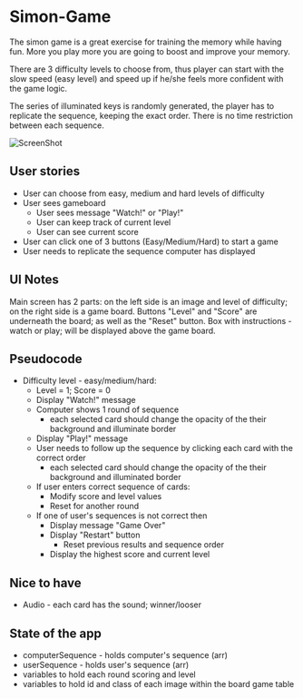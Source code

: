 # Simon-Game
The simon game is a great exercise for training the memory while having fun. More you play more you are going to boost and improve your memory. 

There are 3 difficulty levels to choose from, thus player can start with the slow speed (easy level) and speed up if he/she feels more confident with the game logic. 

The series of illuminated keys is randomly generated, the player has to replicate the sequence, keeping the exact order. There is no time restriction between each sequence. 

![ScreenShot](../img/screenshot.png)

## User stories
* User can choose from easy, medium and hard levels of difficulty
* User sees gameboard
  * User sees message "Watch!" or "Play!"
  * User can keep track of current level 
  * User can see current score 
* User can click one of 3 buttons (Easy/Medium/Hard) to start a game
* User needs to replicate the sequence computer has displayed

## UI Notes
Main screen has 2 parts: on the left side is an image and level of difficulty; on the right side is a game board. Buttons "Level" and "Score" are underneath the board; as well as the "Reset" button. Box with instructions - watch or play; will be displayed above the game board.

## Pseudocode
* Difficulty level - easy/medium/hard:
    * Level = 1; Score = 0
    * Display "Watch!" message
    * Computer shows 1 round of sequence 
        * each selected card should change the opacity of the their background and illuminate border
    * Display "Play!" message
    * User needs to follow up the sequence by clicking each card with the correct order
        * each selected card should change the opacity of the their background and illuminated border
    * If user enters correct sequence of cards:
        * Modify score and level values
        * Reset for another round
    * If one of user's sequences is not correct then
        * Display message "Game Over"
        * Display "Restart" button
          * Reset previous results and sequence order
        * Display the highest score and current level
        
## Nice to have
* Audio - each card has the sound; winner/looser 

## State of the app
* computerSequence - holds computer's sequence (arr)
* userSequence - holds user's sequence (arr)
* variables to hold each round scoring and level 
* variables to hold id and class of each image within the board game table

